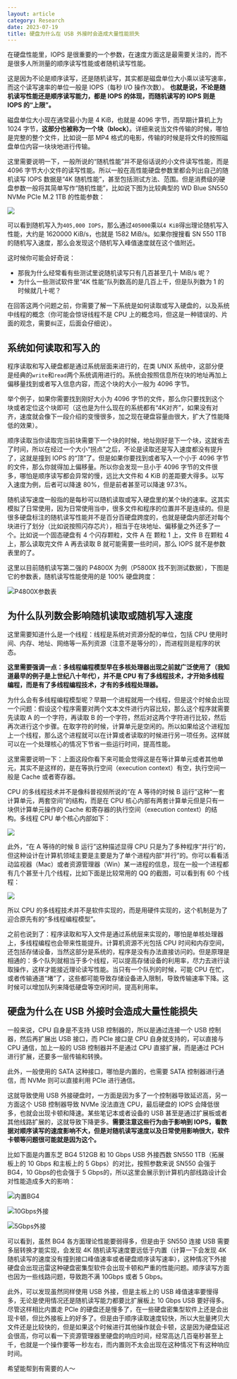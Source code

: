 ```yaml
---
layout: article
category: Research
date: 2023-07-19
title: 硬盘为什么在 USB 外接时会造成大量性能损失
---
```

<!-- excerpt-start -->
在硬盘性能里，IOPS 是很重要的一个参数，在速度方面这是最需要关注的，而不是很多人所测量的顺序读写性能或者随机读写性能。

这是因为不论是顺序读写，还是随机读写，其实都是磁盘单位大小乘以读写速率，而这个读写速率的单位一般是 IOPS（每秒 I/O 操作次数）。 **也就是说，不论是随机读写性能还是顺序读写能力，都是 IOPS 的体现，而随机读写的 IOPS 则是 IOPS 的“上限”。**

磁盘单位大小现在通常最小为是 4 KiB，也就是 4096 字节，而早期计算机上为 1024 字节，**这部分也被称为一个块（block）**。详细来说当文件传输的时候，哪怕是完整的整个文件，比如说一部 MP4 格式的电影，传输的时候是将文件的按照磁盘单位内容一块块地进行传输。

这里需要说明一下，一般所说的“随机性能”并不是俗话说的小文件读写性能，而是 4096 字节大小文件的读写性能。所以一般在高性能硬盘参数里都会列出自己的随机读写 IOPS 数据是“4K 随机性能”，甚至包括测试方法、范围。但是消费级的硬盘参数一般将其简单写作“随机性能”，比如说下图为比较典型的 WD Blue SN550 NVMe PCIe M.2 1TB 的性能参数：

![](/assets/images/d6e32203ce1b04bf84f3d413d4ca8576.png)

可以看到随机写入为`405,000 IOPS`，那么通过`405000`乘以`4 KiB`得出理论随机写入性能，大约是 1620000 KiB/s，也就是 1582 MiB/s。如果你搜搜看 SN 550 1TB 的随机写入速度，那么会发现这个随机写入峰值速度就在这个值附近。

这时候你可能会好奇说：
- 那我为什么经常看有些测试里说随机读写只有几百甚至几十 MiB/s 呢？
- 为什么一些测试软件里“4K 性能”队列数高的是几百上千，但是队列数为 1 的时候就几十呢？

在回答这两个问题之前，你需要了解一下系统是如何读取或写入硬盘的，以及系统中线程的概念（你可能会惊讶线程不是 CPU 上的概念吗，但这是一种错误的、片面的观念，需要纠正，后面会仔细说）。

## 系统如何读取和写入的
程序读取和写入硬盘都是通过系统层面来进行的，在类 UNIX 系统中，这部分便是经典的`write`和`read`两个系统调用进行的。系统会按照信息所在块的地址再加上偏移量找到或者写入信息内容，而这个块的大小一般为 4096 字节。

举个例子，如果你需要找到刚好大小为 4096 字节的文件，那么你只要找到这个块或者定位这个块即可（这也是为什么现在的系统都有“4K对齐”，如果没有对齐，速度就会像下一段介绍的变慢很多，加之现在硬盘容量由很大，扩大了性能降低的效果）。

顺序读取当你读取完当前块需要下一个块的时候，地址刚好是下一个块，这就省去了时间，所以在经过一个大小“拐点”之后，不论是读取还是写入速度都没有提升了，这就是撞到 IOPS 的“顶”了。但是如果你要找到或者写入一个小于 4096 字节的文件，那么你就得加上偏移量。所以你会发现一旦小于 4096 字节的文件很多，哪怕是顺序读写都会异常的慢，远比大文件和 4 KiB 的差距要大得多。以写入速度为例，后者可以降速 80%，但是前者甚至可以降速 97.3%。

随机读写速度一般指的是每秒可以随机读取或写入硬盘里的某个块的速率。这其实模拟了日常使用，因为日常使用当中，很多文件和程序的位置并不是连续的。但是很多硬盘标注的随机读写性能并不是百分百硬盘跨度的，也就是硬盘内部还对每个块进行了划分（比如说按照闪存芯片），相当于在块地址、偏移量之外还多了一个。比如说一个固态硬盘有 4 个闪存颗粒，文件 A 在 颗粒 1 上，文件 B 在颗粒 4 上，那么读取完文件 A 再去读取 B 就可能需要一些时间，那么 IOPS 就不是参数表里的了。

这里以目前随机读写第二强的 P4800X 为例（P5800X 找不到测试数据），下图是它的参数表，随机读写性能使用的是 100% 硬盘跨度：

![P4800X参数表](/assets/images/5f8a45c51ca18a498379d40496535225.png)

## 为什么队列数会影响随机读取或随机写入速度
这里需要知道什么是一个线程：线程是系统对资源分配的单位，包括 CPU 使用时间、内存、地址、网络等一系列资源（注意不是等分的），而进程则是程序的状态。

**这里需要强调一点：多线程编程模型早在多核处理器出现之前就广泛使用了（我知道最早的例子是上世纪八十年代），并不是 CPU 有了多线程技术，才开始多线程编程，而是有了多线程编程技术，才有的多线程处理器。**

为什么会有多线程编程模型呢？早期一个进程就用一个线程，但是这个时候会出现一个问题：假设这个程序需要对两个文本文件进行内容比较，那么这个程序就需要先读取 A 的一个字符，再读取 B 的一个字符，然后对这两个字符进行比较，然后再次进行这个步骤。在取字符的时候，计算单元是空闲的。所以如果给这个进程加上一个线程，那么这个进程就可以在计算或者读取的时候进行另一项任务。这样就可以在一个处理核心的情况下节省一些运行时间，提高性能。

这里需要说明一下：上面这段你看下来可能会觉得这是在等计算单元或者其他单元，其实不是这样的，是在等执行空间（execution context）有空，执行空间一般是 Cache 或者寄存器。

CPU 的多线程技术并不是像科普视频所说的“在 A 等待的时候 B 运行”这种“一套计算单元，两套空间”的结构，而是在 CPU 核心内部有两套计算单元但是只有一块供计算单元操作的 Cache 和寄存器的执行空间（execution context）的结构。多线程 CPU 单个核心内部如下：

![](/assets/images/68bed30cc527b18b2073641b2627827e.png)

此外，“在 A 等待的时候 B 运行”这种描述显得 CPU 只是为了多种程序“并行”的，但这种设计在计算机领域主要是主要是为了单个进程内部“并行”的。你可以看看活动监视器（Mac）或者资源管理器（Win）某一进程的信息，现在一般一个进程都有几个甚至十几个线程，比如下面是比较常用的 QQ 的截图，可以看到有 60 个线程：

![](/assets/images/a8d8a734ea2a0eb5b676628c4b2e1572.png)

所以 CPU 的多线程技术并不是软件实现的，而是用硬件实现的，这个机制是为了迎合原先有的“多线程编程模型”。

之前也说到了：程序读取和写入文件是通过系统层来实现的，哪怕是单核处理器上，多线程编程也会带来性能提升。计算机资源不光包括 CPU 时间和内存空间，还包括存储设备，当然这部分是系统的，程序是没有办法直接访问的。但是原理是相通的：多个队列就相当于多个线程，可以提高存储设备的利用率，尽力去进行读取操作，这样才能接近理论读写性能。当只有一个队列的时候，可能 CPU 在忙，或者传输通道“堵”了，这些都可能导致存储设备进入限制，导致传输速率下降。这时候可以增加队列来降低硬盘等空闲时间，提高利用率。

## 硬盘为什么在 USB 外接时会造成大量性能损失
一般来说，CPU 自身是不支持 USB 控制器的，所以是通过连接一个 USB 控制器，然后再扩展出 USB 接口，而 PCIe 接口是 CPU 自身就支持的，可以直接与 CPU 通信，加上一般的 USB 控制器并不是通过 CPU 直接扩展，而是通过 PCH 进行扩展，还要多一层传输和转换。

此外，一般使用的 SATA 这种接口，哪怕是内置的，也需要 SATA 控制器进行通信，而 NVMe 则可以直接利用 PCIe 进行通信。

这就导致使用 USB 外接硬盘时，一方面是因为多了一个控制器导致延迟高，另一方面这个 USB 控制器导致 NVMe 没法直连 CPU，最后硬盘的 IOPS 会降低很多，也就会出现卡顿和降速。某些笔记本或者设备的 USB 甚至是通过扩展板或者其他线路扩展的，这就导致下降更多。**需要注意这些行为由于影响到 IOPS，看数据对顺序读写的速度影响不大，但是对随机读写速度以及日常使用影响很大，软件卡顿等问题很可能就是因为这个。**

比如下面是内置东芝 BG4 512GB 和 10 Gbps USB 外接西数 SN550 1TB（拓展板上的 10 Gbps 和主板上的 5 Gbps）的对比，按照参数来说 SN550 会强于 BG4，10 Gbps的也会强于 5 Gbps的，所以这里会展示到计算机内部线路设计会对性能造成多大的影响：

![内置BG4](/assets/images/f509149bd27581fbf8010f284e4ce8ee.png)

![10Gbps外接](/assets/images/897a80e0fb2a4d51acab8bdcea20c833.png)

![5Gbps外接](/assets/images/2bee013b88ccc17ef143f0529e1cbb4b.png)

可以看到，虽然 BG4 各方面理论性能要弱得多，但是由于 SN550 连接 USB 需要多层转换才能实现，会发现 4K 随机读写速度要远低于内置（计算一下会发现 4K 随机读写的速度没有撞到接口峰值速率或者硬盘顺序读写速率），这种情况下外接硬盘会出现迅雷这种硬盘密集型软件会出现卡顿和严重的性能问题。顺序读写方面也因为一些线路问题，导致跑不满 10Gbps 或者 5 Gbps。

此外，可以发现虽然同样使用 USB 外接，但是主板上的 USB 峰值速率要慢得多，无论是使用情况还是随机读写能力都要比扩展板上 10 Gbps USB 要好得多。尽管这样相比内置走 PCIe 的硬盘还是慢多了，在一些硬盘密集型软件上还是会出现卡顿，但比外接板上的好多了。但是由于顺序读取速度较快，所以大批量拷贝大文件还是比较快的，但是如果这个时候进行其他操作就会卡顿，这是因为硬盘延迟会很高，你可以看一下资源管理器里硬盘的响应时间，经常高达几百毫秒甚至上千，也就是一个操作要等一秒左右，而内置则不太会出现在这种情况下有这种响应时间。

希望能帮到有需要的人～